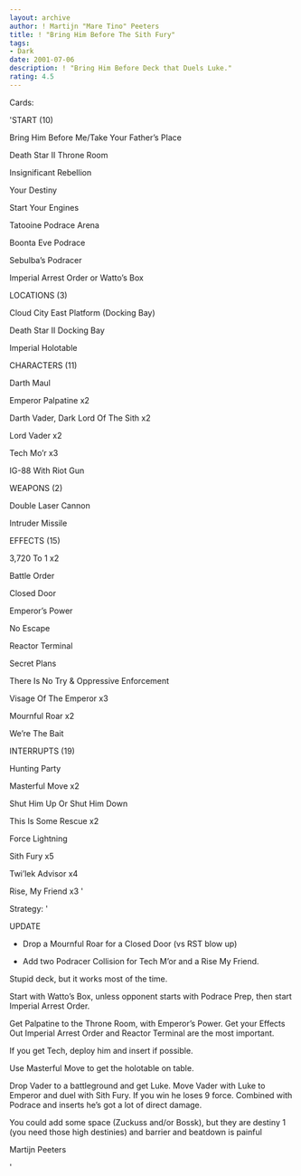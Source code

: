 ```yaml
---
layout: archive
author: ! Martijn "Mare Tino" Peeters
title: ! "Bring Him Before The Sith Fury"
tags:
- Dark
date: 2001-07-06
description: ! "Bring Him Before Deck that Duels Luke."
rating: 4.5
---
```

Cards: 

'START (10)

Bring Him Before Me/Take Your Father’s Place

Death Star II Throne Room

Insignificant Rebellion

Your Destiny

Start Your Engines

Tatooine Podrace Arena

Boonta Eve Podrace

Sebulba’s Podracer

Imperial Arrest Order or Watto’s Box


LOCATIONS (3)

Cloud City East Platform (Docking Bay)

Death Star II Docking Bay

Imperial Holotable


CHARACTERS (11)

Darth Maul

Emperor Palpatine x2

Darth Vader, Dark Lord Of The Sith x2

Lord Vader x2

Tech Mo’r x3

IG-88 With Riot Gun


WEAPONS (2)

Double Laser Cannon

Intruder Missile


EFFECTS (15)

3,720 To 1 x2

Battle Order

Closed Door

Emperor’s Power

No Escape

Reactor Terminal

Secret Plans

There Is No Try & Oppressive Enforcement

Visage Of The Emperor x3

Mournful Roar x2

We’re The Bait


INTERRUPTS (19)

Hunting Party

Masterful Move x2

Shut Him Up Or Shut Him Down

This Is Some Rescue x2

Force Lightning

Sith Fury x5

Twi’lek Advisor x4

Rise, My Friend x3 '

Strategy: '

UPDATE 

- Drop a Mournful Roar for a Closed Door (vs RST blow up)

- Add two Podracer Collision for Tech M’or and a Rise My Friend.




Stupid deck, but it works most of the time.


Start with Watto’s Box, unless opponent starts with Podrace Prep, then start Imperial Arrest Order.


Get Palpatine to the Throne Room, with Emperor’s Power. Get your Effects Out Imperial Arrest Order and Reactor Terminal are the most important.


If you get Tech, deploy him and insert if possible.


Use Masterful Move to get the holotable on table.


Drop Vader to a battleground and get Luke. Move Vader with Luke to Emperor and duel with Sith Fury. If you win he loses 9 force. Combined with Podrace and inserts he’s got a lot of direct damage.


You could add some space (Zuckuss and/or Bossk), but they are destiny 1 (you need those high destinies) and barrier and beatdown is painful


Martijn Peeters

'